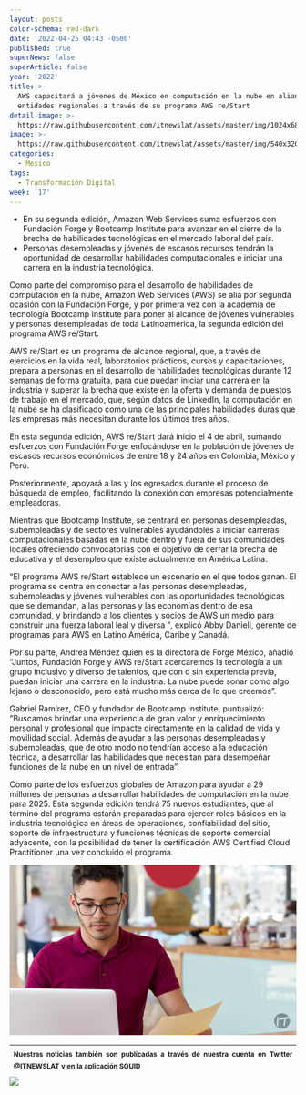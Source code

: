 ```yaml
---
layout: posts
color-schema: red-dark
date: '2022-04-25 04:43 -0500'
published: true
superNews: false
superArticle: false
year: '2022'
title: >-
  AWS capacitará a jóvenes de México en computación en la nube en alianza con
  entidades regionales a través de su programa AWS re/Start
detail-image: >-
  https://raw.githubusercontent.com/itnewslat/assets/master/img/1024x680/joven-trabajando-g.jpg
image: >-
  https://raw.githubusercontent.com/itnewslat/assets/master/img/540x320/joven-trabajando-p.jpg
categories:
  - Mexico
tags:
  - Transformación Digital
week: '17'
---
```

- En su segunda edición, Amazon Web Services suma esfuerzos con Fundación Forge y Bootcamp Institute para avanzar en el cierre de la brecha de habilidades tecnológicas en el mercado laboral del país.
- Personas desempleadas y jóvenes de escasos recursos tendrán la oportunidad de desarrollar habilidades computacionales e iniciar una carrera en la industria tecnológica.

Como parte del compromiso para el desarrollo de habilidades de computación en la nube, Amazon Web Services (AWS) se alía por segunda ocasión con la Fundación Forge, y por primera vez con la academia de tecnología Bootcamp Institute para poner al alcance de jóvenes vulnerables y personas desempleadas de toda Latinoamérica, la segunda edición del programa AWS re/Start.

AWS re/Start es un programa de alcance regional, que, a través de ejercicios en la vida real, laboratorios prácticos, cursos y capacitaciones, prepara a personas en el desarrollo de habilidades tecnológicas durante 12 semanas de forma gratuita, para que puedan iniciar una carrera en la industria y superar la brecha que existe en la oferta y demanda de puestos de trabajo en el mercado, que, según datos de LinkedIn, la computación en la nube se ha clasificado como una de las principales habilidades duras que las empresas más necesitan durante los últimos tres años.

En esta segunda edición, AWS re/Start dará inicio el 4 de abril, sumando esfuerzos con Fundación Forge enfocándose en la población de jóvenes de escasos recursos económicos de entre 18 y 24 años en Colombia, México y Perú. 

Posteriormente, apoyará a las y los egresados durante el proceso de búsqueda de empleo, facilitando la conexión con empresas potencialmente empleadoras.

Mientras que Bootcamp Institute, se centrará en personas desempleadas, subempleadas y de sectores vulnerables ayudándoles a iniciar carreras computacionales basadas en la nube dentro y fuera de sus comunidades locales ofreciendo convocatorias con el objetivo de cerrar la brecha de educativa y el desempleo que existe actualmente en América Latina.

“El programa AWS re/Start establece un escenario en el que todos ganan. El programa se centra en conectar a las personas desempleadas, subempleadas y jóvenes vulnerables con las oportunidades tecnológicas que se demandan, a las personas y las economías dentro de esa comunidad, y brindando a los clientes y socios de AWS un medio para construir una fuerza laboral leal y diversa ", explicó Abby Daniell, gerente de programas para AWS en Latino América, Caribe y Canadá.

Por su parte, Andrea Méndez quien es la directora de Forge México, añadió “Juntos, Fundación Forge y AWS re/Start acercaremos la tecnología a un grupo inclusivo y diverso de talentos, que con o sin experiencia previa, puedan iniciar una carrera en la industria. La nube puede sonar como algo lejano o desconocido, pero está mucho más cerca de lo que creemos”.

Gabriel Ramírez, CEO y fundador de Bootcamp Institute, puntualizó: “Buscamos brindar una experiencia de gran valor y enriquecimiento personal y profesional que impacte directamente en la calidad de vida y movilidad social. Además de ayudar a las personas desempleadas y subempleadas, que de otro modo no tendrían acceso a la educación técnica, a desarrollar las habilidades que necesitan para desempeñar funciones de la nube en un nivel de entrada”.

Como parte de los esfuerzos globales de Amazon para ayudar a 29 millones de personas a desarrollar habilidades de computación en la nube para 2025. Esta segunda edición tendrá 75 nuevos estudiantes, que al término del programa estarán preparadas para ejercer roles básicos en la industria tecnológica en áreas de operaciones, confiabilidad del sitio, soporte de infraestructura y funciones técnicas de soporte comercial adyacente, con la posibilidad de tener la certificación AWS Certified Cloud Practitioner una vez concluido el programa.

![](https://raw.githubusercontent.com/itnewslat/assets/master/img/540x320/joven-trabajando-p.jpg)

<table style="height: 42px;" width="569">
<tbody>
<tr>
<td style="text-align: justify;"><sub><strong>Nuestras noticias también son publicadas a través de nuestra cuenta en Twitter <a href="https://twitter.com/itnewslat?lang=es">@ITNEWSLAT</a> y en la aplicación <a href="https://squidapp.co/en/">SQUID</a></strong></sub></td>
</tr>
</tbody>
</table>

<img src="https://tracker.metricool.com/c3po.jpg?hash=56f88a41e39ab42c063cc51676587a04"/>